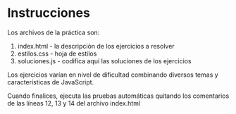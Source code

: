 # Instrucciones

Los archivos de la práctica son:

1. index.html - la descripción de los ejercicios a resolver
2. estilos.css - hoja de estilos
3. soluciones.js - codifica aquí las soluciones de los ejercicios

Los ejercicios varían en nivel de dificultad combinando diversos temas y características de JavaScript.

Cuando finalices, ejecuta las pruebas automáticas quitando los comentarios de las líneas 12, 13 y 14 del archivo index.html 



